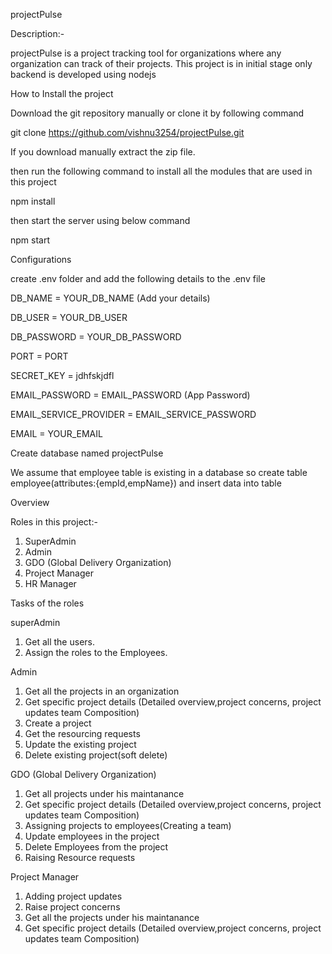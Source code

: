 ﻿projectPulse

Description:-

projectPulse is a project tracking tool for organizations where any organization can track of their projects. This project is in initial stage only backend is developed using nodejs

How to Install the project

Download the git repository manually or clone it by following command

git clone https://github.com/vishnu3254/projectPulse.git

If you download manually extract the zip file.

then run the following command to install all the modules that are used in this project

npm install

then start the server using below command

npm start

Configurations

create .env folder and add the following details to the .env file

DB\_NAME = YOUR\_DB\_NAME (Add your details)

DB\_USER = YOUR\_DB\_USER

DB\_PASSWORD = YOUR\_DB\_PASSWORD

PORT = PORT

SECRET\_KEY = jdhfskjdfl

EMAIL\_PASSWORD = EMAIL\_PASSWORD (App Password)

EMAIL\_SERVICE\_PROVIDER = EMAIL\_SERVICE\_PASSWORD

EMAIL = YOUR\_EMAIL

Create database named projectPulse

We assume that employee table is existing in a database so create table employee(attributes:{empId,empName}) and insert data into table

Overview

Roles in this project:-

1. SuperAdmin
1. Admin
1. GDO (Global Delivery Organization)
1. Project Manager
1. HR Manager

Tasks of the roles

superAdmin

1. Get all the users.
1. Assign the roles to the Employees.

Admin

1. Get all the projects in an organization
1. Get specific project details (Detailed overview,project concerns, project updates team Composition)
1. Create a project
1. Get the resourcing requests
1. Update the existing project
1. Delete existing project(soft delete)

GDO (Global Delivery Organization)

1. Get all projects under his maintanance
1. Get specific project details (Detailed overview,project concerns, project updates team Composition)
1. Assigning projects to employees(Creating a team)
1. Update employees in the project
1. Delete Employees from the project
1. Raising Resource requests

Project Manager

1. Adding project updates
1. Raise project concerns
1. Get all the projects under his maintanance
1. Get specific project details (Detailed overview,project concerns, project updates team Composition)
